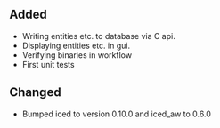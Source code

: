 ## Added
- Writing entities etc. to database via C api.
- Displaying entities etc. in gui.
- Verifying binaries in workflow
- First unit tests

## Changed
- Bumped iced to version 0.10.0 and iced_aw to 0.6.0
